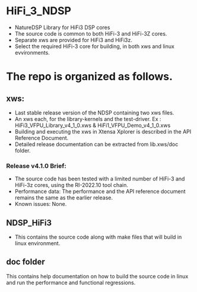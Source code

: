 
# HiFi_3_NDSP
* NatureDSP Library for HiFi3 DSP cores
* The source code is common to both HiFi-3 and HiFi-3Z cores.
* Separate xws are provided for HiFi3 and HiFi3z.  
* Select the required HiFi-3 core for building, in both xws and linux evvironments. 

# The repo is organized as follows.

## xws:
  * Last stable release version of the NDSP containing two xws files.
  * An xws each, for the library-kernels and the test-driver.
    Ex : HiFi3_VFPU_Library_v4_1_0.xws & HiFi1_VFPU_Demo_v4_1_0.xws
  * Building and executing the xws in Xtensa Xplorer is described in the API Reference Document. 
  * Detailed release documentation can be extracted from lib.xws/doc folder.

### Release v4.1.0 Brief: 
* The source code has been tested with a limited number of HiFi-3 and HiFi-3z cores, 
  using the RI-2022.10 tool chain.
* Performance data:
  The performance and the API reference document remains the same as the earlier release. 
* Known issues: None.
   
## NDSP_HiFi3
* This contains the source code along with make files that will build in linux environment.  

## doc folder
This contains help documentation on how to build the source code in linux and run the performance and functional regressions. 
